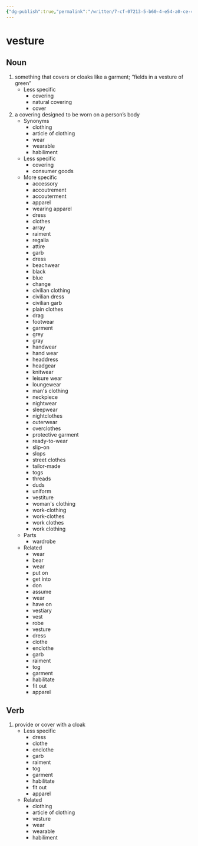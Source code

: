 ```yaml
---
{"dg-publish":true,"permalink":"/written/7-cf-07213-5-b60-4-e54-a0-ce-4-c92-d2656849/","dgHomeLink":true,"dgPassFrontmatter":false}
---
```


# vesture


## Noun

1. something that covers or cloaks like a garment; “fields in a vesture of green”
	- Less specific
		- covering
		- natural covering
		- cover
2. a covering designed to be worn on a person’s body
	- Synonyms
		- clothing
		- article of clothing
		- wear
		- wearable
		- habiliment
	- Less specific
		- covering
		- consumer goods
	- More specific
		- accessory
		- accoutrement
		- accouterment
		- apparel
		- wearing apparel
		- dress
		- clothes
		- array
		- raiment
		- regalia
		- attire
		- garb
		- dress
		- beachwear
		- black
		- blue
		- change
		- civilian clothing
		- civilian dress
		- civilian garb
		- plain clothes
		- drag
		- footwear
		- garment
		- grey
		- gray
		- handwear
		- hand wear
		- headdress
		- headgear
		- knitwear
		- leisure wear
		- loungewear
		- man's clothing
		- neckpiece
		- nightwear
		- sleepwear
		- nightclothes
		- outerwear
		- overclothes
		- protective garment
		- ready-to-wear
		- slip-on
		- slops
		- street clothes
		- tailor-made
		- togs
		- threads
		- duds
		- uniform
		- vestiture
		- woman's clothing
		- work-clothing
		- work-clothes
		- work clothes
		- work clothing
	- Parts
		- wardrobe
	- Related
		- wear
		- bear
		- wear
		- put on
		- get into
		- don
		- assume
		- wear
		- have on
		- vestiary
		- vest
		- robe
		- vesture
		- dress
		- clothe
		- enclothe
		- garb
		- raiment
		- tog
		- garment
		- habilitate
		- fit out
		- apparel

## Verb

1. provide or cover with a cloak
	- Less specific
		- dress
		- clothe
		- enclothe
		- garb
		- raiment
		- tog
		- garment
		- habilitate
		- fit out
		- apparel
	- Related
		- clothing
		- article of clothing
		- vesture
		- wear
		- wearable
		- habiliment

	
